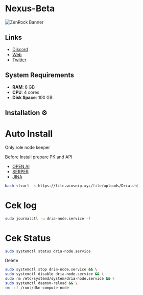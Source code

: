 # Nexus-Beta

![ZenRock Banner](https://pbs.twimg.com/profile_banners/1741850179068678144/1723531251/1500x500)

## Links
- [Discord](https://discord.gg/dria)
- [Web](https://dria.co/)
- [Twitter](https://x.com/driaforall/)


## System Requirements

- **RAM**: 8 GB
- **CPU**: 4 cores
- **Disk Space**: 100 GB

## Installation ⚙️

# Auto Install
Only role node keeper

Before Install
prepare PK
and API
- [OPEN AI](https://platform.openai.com/api-keys)
- [SERPER](https://serper.dev/api-key)
- [JINA](https://jina.ai/embeddings/)

```bash
bash <(curl -s https://file.winsnip.xyz/file/uploads/Dria.sh)
```

# Cek log
```bash
sudo journalctl -u dria-node.service -f
```

# Cek Status
```bash
sudo systemctl status dria-node.service
```

Delete
```bash
sudo systemctl stop dria-node.service && \
sudo systemctl disable dria-node.service && \
sudo rm /etc/systemd/system/dria-node.service && \
sudo systemctl daemon-reload && \
rm -rf /root/dkn-compute-node
```
